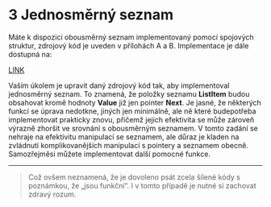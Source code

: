 # 3 Jednosměrný seznam

Máte k dispozici obousměrný seznam implementovaný pomocí spojových struktur, zdrojový kód je uveden v přílohách A a B. Implementace je dále dostupná na:

  [LINK](http://www.cs.vsb.cz/dvorsky/Download/ALGII/ProjectI/List.zip)

Vaším úkolem je upravit daný zdrojový kód tak, aby implementoval jednosměrný seznam. To znamená, že položky seznamu **ListItem** budou obsahovat kromě hodnoty **Value** již jen pointer **Next**. Je jasné, že některých funkcí se úprava nedotkne, jiných jen minimálně, ale ně které budepotřeba  implementovat  prakticky  znovu,  přičemž  jejich  efektivita  se  může  zároveň výrazně zhoršit ve srovnání s obousměrným seznamem. V tomto zadání se nehraje na efektivitu manipulací se seznamem, ale důraz je kladen na zvládnutí komplikovanějších manipulací s pointery a seznamem obecně. Samozřejměsi můžete implementovat další pomocné funkce.

---
>Což ovšem neznamená, že je dovoleno psát zcela šílené kódy s poznámkou, že „jsou funkční“. I v tomto případě je nutné si zachovat zdravý rozum.
